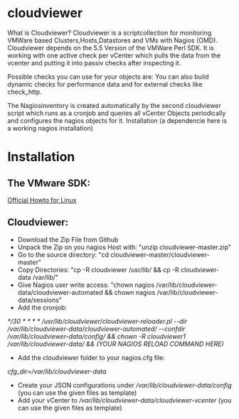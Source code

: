 # cloudviewer

What is Cloudviewer?
Cloudviewer is a scriptcollection for monitoring VMWare based Clusters,Hosts,Datastores and VMs with Nagios (OMD). Cloudviewer depends on the 5.5 Version of the VMWare Perl SDK. It is working with one active check per vCenter which pulls the data from the vcenter and putting it into passiv checks after inspecting it.

Possible checks you can use for your objects are: You can also build dynamic checks for performance data and for external checks like check_http.

The Nagiosinventory is created automatically by the second cloudviewer script which runs as a cronjob and queries all vCenter Objects periodically and configures the nagios objects for it.
Installation (a dependencie here is a working nagios installation)

# Installation

## The VMware SDK:

[Official Howto for Linux](https://developercenter.vmware.com/doc/preview?id=157#https%3A%2F%2Fvdc-repo.vmware.com%2Fvmwb-repository%2Fdcr-public%2F55a8bd37-3cb5-47bf-b523-cdc55a9d29c6%2F0a25a243-2c31-4093-b351-ae2065dc490f%2Fdoc%2Fcli_install.3.5.html%231106926)

## Cloudviewer:

- Download the Zip File from Github
- Unpack the Zip on you nagios Host with: "unzip cloudviewer-master.zip"
- Go to the source directory: "cd cloudviewer-master/cloudviewer-master"
- Copy Directories: "cp -R cloudviewer /usr/lib/ && cp -R cloudviewer-data /var/lib/"
- Give Nagios user write access: "chown nagios /var/lib/cloudviewer-data/cloudviewer-automated  && chown nagios /var/lib/cloudviewer-data/sessions"
- Add the cronjob: 

_*/30 * * * *   /usr/lib/cloudviewer/cloudviewer-reloader.pl --dir /var/lib/cloudviewer-data/cloudviewer-automated/ --confdir /var/lib/cloudviewer-data/config/ && chown -R cloudviewer1 /var/lib/cloudviewer-data/ && (YOUR NAGIOS RELOAD COMMAND HERE)_

- Add the cloudviewer folder to your nagios.cfg file:

_cfg_dir=/var/lib/cloudviewer-data_

- Create your JSON configurations under _/var/lib/cloudviewer-data/config_
(you can use the given files as template)
- Add your vCenter to _/var/lib/cloudviewer-data/cloudviewer-vcenter_
(you can use the given files as template)
